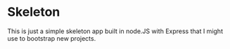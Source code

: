 # Skeleton #

This is just a simple skeleton app built in node.JS with Express 
that I might use to bootstrap new projects.
